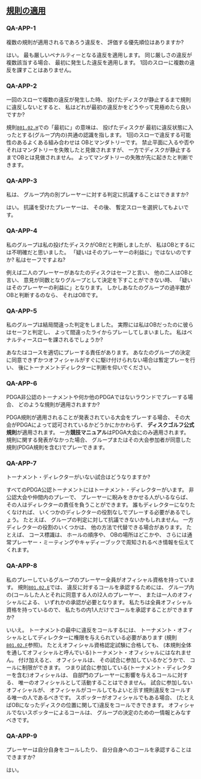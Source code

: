 ## [規則の適用](801)

### QA-APP-1
複数の規則が適用されるであろう違反を、
評価する優先順位はありますか?

はい。
最も厳しいペナルティーとなる違反を適用します。
同じ厳しさの違反が複数該当する場合、
最初に発生した違反を適用します。
1回のスローに複数の違反を課すことはありません。

### QA-APP-2
一回のスローで複数の違反が発生した時、
投げたディスクが静止するまで規則に違反しないとすると、
私はどれが最初の違反かをどうやって見極めたら良いですか?

規則[`801.02.H`](80102)での「最初に」の意味は、
投げたディスクが
最初に違反状態に入ったとする(グループ内の)共通の認識を指します。
1回のスローで違反する可能性のあるよくある組み合わせは
OBとマンダトリーです。
禁止平面に入るや否やそれはマンダトリーを失敗したと見做されますが、
一方でディスクが静止するまでOBとは見做されません。
よってマンダトリーの失敗が先に起きたと判断できます。

### QA-APP-3
私は、
グループ内の別プレーヤーに対する判定に抗議することはできますか?

はい。
抗議を受けたプレーヤーは、
その後、
暫定スローを選択してもよいです。

### QA-APP-4
私のグループは私の投げたディスクがOBだと判断しましたが、
私はOBとするには不明確だと思いました。
「疑いはそのプレーヤーの利益に」ではないのですか?
私はセーフですよね?

例えば二人のプレーヤーがあなたのディスクはセーフと言い、
他の二人はOBと言い、
意見が同数となりグループとして決定を下すことができない時、
「疑いはそのプレーヤーの利益に」となります。
しかしあなたのグループの過半数がOBと判断するのなら、
それはOBです。

### QA-APP-5
私のグループは結局間違った判定をしました。
実際には私はOBだったのに彼らはセーフと判定し、
よって間違ったライからプレーしてしまいました。
私はペナルティースローを課されるでしょうか?

あなたはコースを適切にプレーする責任があります。
あなたのグループの決定に同意できずかつオフィシャルがすぐに駆け付けられない場合は暫定プレーを行い、
後にトーナメントディレクターに判断を仰いでください。

### QA-APP-6
PDGA非公認のトーナメントや何か他のPDGAではないラウンドでプレーする場合、
どのような規則が適用されますか?

PDGA規則が適用されることが発表されている大会をプレーする場合、
その大会がPDGAによって認可されているかどうかにかかわらず、
**ディスクゴルフ公式規則**が適用されます。
一方**競技マニュアル**はPDGA大会にのみ適用されます。
規則に関する発表がなかった場合、
グループまたはその大会参加者が同意した規則(PDGA規則を含む)でプレーできます。

### QA-APP-7
トーナメント・ディレクターがいない試合はどうなりますか?

すべてのPDGA公認トーナメントにはトーナメント・ディレクターがいます。
非公認大会や仲間内のプレーで、
プレーヤーに睨みをきかせる人がいるならば、
その人はディレクターの責任を負うことができます。
誰もディレクターになりたくなければ、
いくつかのディレクターの役割なしでプレーする必要があるでしょう。
たとえば、
グループの判定に対して抗議できないかもしれません。
一方ディレクターの役割のいくつかは、
他の方法で代替できる場合があります。
たとえば、
コース標識は、
ホールの順序や、
OBの場所はどこかや、
さらには通常プレーヤー・ミーティングやキャディーブックで周知されるべき情報を伝えてくれます。

### QA-APP-8
私のプレーしているグループのプレーヤー全員がオフィシャル資格を持っています。
規則[`801.02.E`](80102)では、
違反に対するコールを承認するためには、
グループ内の(コールした人とそれに同意する人の)2人のプレーヤー、
または一人のオフィシャルによる、
いずれかの承認が必要となります。
私たちは全員オフィシャル資格を持っているので、
私たちの内1人だけでコールを承認することができますか?

いいえ。
トーナメントの最中に違反をコールするには、
トーナメント・オフィシャルとしてディレクターに権限を与えられている必要があります
(規則[`801.02.F`](80102)参照)。
たとえオフィシャル資格認定試験に合格しても、
(本規則全体を通してオフィシャルと呼んでいる)トーナメント・オフィシャルにはなれません。
付け加えると、
オフィシャルは、
その試合に参加しているかどうかで、
コールに制限ができます。
つまり試合に参加している(トーナメント・ディレクターを含む)オフィシャルは、
自部門のプレーヤーに影響を与えるコールに対する、
唯一のオフィシャルとして活動することはできません。
試合に参加しないオフィシャルが、
オフィシャルがコールしてもよいと示す規則違反をコールする唯一の人であるべきです。
スポッターがオフィシャルでもある場合、
(たとえばOBになったディスクの位置に関して)違反をコールできできます。
オフィシャルでないスポッターによるコールは、
グループの決定のための一情報とみなすべきです。

### QA-APP-9
プレーヤーは自分自身をコールしたり、
自分自身へのコールを承認することはできますか?

はい。
